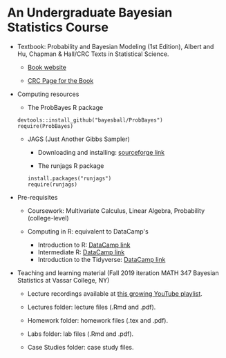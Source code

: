 # An Undergraduate Bayesian Statistics Course

- Textbook: Probability and Bayesian Modeling (1st Edition), Albert and Hu, Chapman & Hall/CRC Texts in Statistical Science.

    - [Book website](https://monika76five.github.io/ProbBayes/)
    
    - [CRC Page for the Book](https://www.crcpress.com/Probability-and-Bayesian-Modeling/Albert-Hu/p/book/9781138492561)

- Computing resources

    - The ProbBayes R package
    
    ```{r, eval = FALSE}
    devtools::install_github("bayesball/ProbBayes")
    require(ProbBayes)
    ```
    
    - JAGS (Just Another Gibbs Sampler)
    
        - Downloading and installing: [sourceforge link](https://sourceforge.net/projects/mcmc-jags/files/JAGS/4.x/)
        
        - The runjags R package
        ```{r, eval = FALSE}
        install.packages("runjags")
        require(runjags)
        ```
    
- Pre-requisites

    - Coursework: Multivariate Calculus, Linear Algebra, Probability (college-level)
    
    - Computing in R: equivalent to DataCamp's
    
        - Introduction to R: [DataCamp link](https://www.datacamp.com/courses/free-introduction-to-r)
        - Intermediate R: [DataCamp link](https://www.datacamp.com/courses/intermediate-r)
        - Introduction to the Tidyverse: [DataCamp link](https://www.datacamp.com/courses/introduction-to-the-tidyverse)

- Teaching and learning material (Fall 2019 iteration MATH 347 Bayesian Statistics at Vassar College, NY)

    - Lecture recordings available at [this growing YouTube playlist](https://www.youtube.com/playlist?list=PL_lWxa4iVNt1TfbsAfv9aW_5KL9rZuAtr).
    
    - Lectures folder: lecture files (.Rmd and .pdf).
    
    - Homework folder: homework files (.tex and .pdf).
    
    - Labs folder: lab files (.Rmd and .pdf).
    
    - Case Studies folder: case study files.
